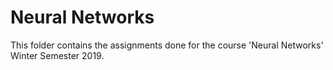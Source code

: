 # Neural Networks

This folder contains the assignments done for the course 'Neural Networks' Winter Semester 2019.
